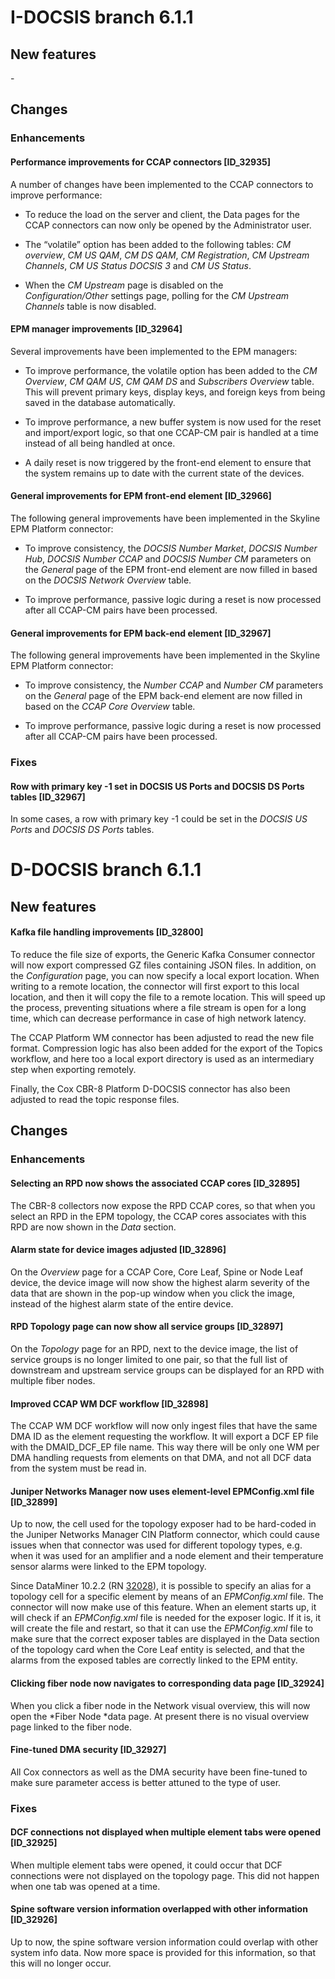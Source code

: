 # I-DOCSIS branch 6.1.1

## New features

\-

## Changes

### Enhancements

#### Performance improvements for CCAP connectors \[ID_32935\]

A number of changes have been implemented to the CCAP connectors to improve performance:

- To reduce the load on the server and client, the Data pages for the CCAP connectors can now only be opened by the Administrator user.

- The “volatile” option has been added to the following tables: *CM overview*, *CM US QAM*, *CM DS QAM*, *CM Registration*, *CM Upstream Channels*, *CM US Status DOCSIS 3* and *CM US Sta­tus*.

- When the *CM Upstream* page is disabled on the *Configuration/Other* settings page, polling for the *CM Upstream Channels* table is now disabled.

#### EPM manager improvements \[ID_32964\]

Several improvements have been implemented to the EPM managers:

- To improve performance, the volatile option has been added to the *CM Overview*, *CM QAM US*, *CM QAM DS* and *Subscribers Overview* table. This will prevent primary keys, display keys, and foreign keys from being saved in the database automatically.

- To improve performance, a new buffer system is now used for the reset and import/export logic, so that one CCAP-CM pair is handled at a time instead of all being handled at once.

- A daily reset is now triggered by the front-end element to ensure that the system remains up to date with the current state of the devices.

#### General improvements for EPM front-end element \[ID_32966\]

The following general improvements have been implemented in the Skyline EPM Platform connector:

- To improve consistency, the *DOCSIS Number Market*, *DOCSIS Number Hub*, *DOCSIS Number CCAP* and *DOCSIS Number CM* parameters on the *General* page of the EPM front-end ele­ment are now filled in based on the *DOCSIS Network Overview* table.

- To improve performance, passive logic during a reset is now processed after all CCAP-CM pairs have been processed.

#### General improvements for EPM back-end element \[ID_32967\]

The following general improvements have been implemented in the Skyline EPM Platform connector:

- To improve consistency, the *Number CCAP* and *Number CM* parameters on the *General* page of the EPM back-end element are now filled in based on the *CCAP Core Overview* table.

- To improve performance, passive logic during a reset is now processed after all CCAP-CM pairs have been processed.

### Fixes

#### Row with primary key -1 set in DOCSIS US Ports and DOCSIS DS Ports tables \[ID_32967\]

In some cases, a row with primary key -1 could be set in the *DOCSIS US Ports* and *DOCSIS DS Ports* tables.



# D-DOCSIS branch 6.1.1

## New features

#### Kafka file handling improvements \[ID_32800\]

To reduce the file size of exports, the Generic Kafka Consumer connector will now export compressed GZ files containing JSON files. In addition, on the *Configuration* page, you can now specify a local export location. When writing to a remote location, the connector will first export to this local location, and then it will copy the file to a remote location. This will speed up the process, preventing situations where a file stream is open for a long time, which can decrease performance in case of high network latency.

The CCAP Platform WM connector has been adjusted to read the new file format. Compression logic has also been added for the export of the Topics workflow, and here too a local export directory is used as an intermediary step when exporting remotely.

Finally, the Cox CBR-8 Platform D-DOCSIS connector has also been adjusted to read the topic response files.

## Changes

### Enhancements

#### Selecting an RPD now shows the associated CCAP cores \[ID_32895\]

The CBR-8 collectors now expose the RPD CCAP cores, so that when you select an RPD in the EPM topology, the CCAP cores associates with this RPD are now shown in the *Data* section.

#### Alarm state for device images adjusted \[ID_32896\]

On the *Overview* page for a CCAP Core, Core Leaf, Spine or Node Leaf device, the device image will now show the highest alarm severity of the data that are shown in the pop-up window when you click the image, instead of the highest alarm state of the entire device.

#### RPD Topology page can now show all service groups \[ID_32897\]

On the *Topology* page for an RPD, next to the device image, the list of service groups is no longer limited to one pair, so that the full list of downstream and upstream service groups can be displayed for an RPD with multiple fiber nodes.

#### Improved CCAP WM DCF workflow \[ID_32898\]

The CCAP WM DCF workflow will now only ingest files that have the same DMA ID as the element requesting the workflow. It will export a DCF EP file with the DMAID_DCF_EP file name. This way there will be only one WM per DMA handling requests from elements on that DMA, and not all DCF data from the system must be read in.

#### Juniper Networks Manager now uses element-level EPMConfig.xml file \[ID_32899\]

Up to now, the cell used for the topology exposer had to be hard-coded in the Juniper Networks Manager CIN Platform connector, which could cause issues when that connector was used for different topology types, e.g. when it was used for an amplifier and a node element and their temperature sensor alarms were linked to the EPM topology.

Since DataMiner 10.2.2 (RN [32028](https://community.dataminer.services/documentation/dataminer-v10-2-2-release-notes/#32028)), it is possible to specify an alias for a topology cell for a specific element by means of an *EPMConfig.xml* file. The connector will now make use of this feature. When an element starts up, it will check if an *EPMConfig.xml* file is needed for the exposer logic. If it is, it will create the file and restart, so that it can use the *EPMConfig.xml* file to make sure that the correct exposer tables are displayed in the Data section of the topology card when the Core Leaf entity is selected, and that the alarms from the exposed tables are correctly linked to the EPM entity.

#### Clicking fiber node now navigates to corresponding data page \[ID_32924\]

When you click a fiber node in the Network visual overview, this will now open the *Fiber Node *data page. At present there is no visual overview page linked to the fiber node.

#### Fine-tuned DMA security \[ID_32927\]

All Cox connectors as well as the DMA security have been fine-tuned to make sure parameter access is better attuned to the type of user.

### Fixes

#### DCF connections not displayed when multiple element tabs were opened \[ID_32925\]

When multiple element tabs were opened, it could occur that DCF connections were not displayed on the topology page. This did not happen when one tab was opened at a time.

#### Spine software version information overlapped with other information \[ID_32926\]

Up to now, the spine software version information could overlap with other system info data. Now more space is provided for this information, so that this will no longer occur.
